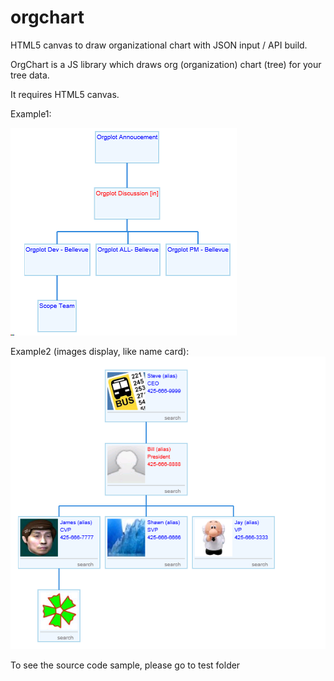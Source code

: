 # orgchart
HTML5 canvas to draw organizational chart with JSON input / API build. 

OrgChart is a JS library which draws org (organization) chart (tree) for your tree data.

It requires HTML5 canvas.

Example1:

![Example 1](./orgchart1.png "example 1")


Example2 (images display, like name card):
![Example 2](./orgchart2.png "example 2")

To see the source code sample, please go to test folder
